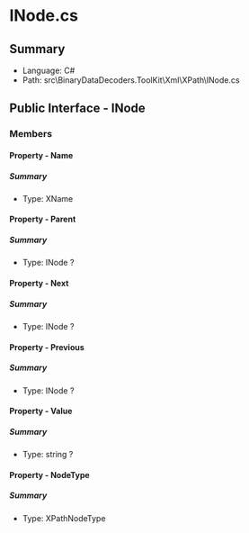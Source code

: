 ﻿# INode.cs

## Summary

* Language: C#
* Path: src\BinaryDataDecoders.ToolKit\Xml\XPath\INode.cs

## Public Interface - INode

### Members

#### Property - Name

##### Summary

 * Type: XName 

#### Property - Parent

##### Summary

 * Type: INode ? 

#### Property - Next

##### Summary

 * Type: INode ? 

#### Property - Previous

##### Summary

 * Type: INode ? 

#### Property - Value

##### Summary

 * Type: string ? 

#### Property - NodeType

##### Summary

 * Type: XPathNodeType 

